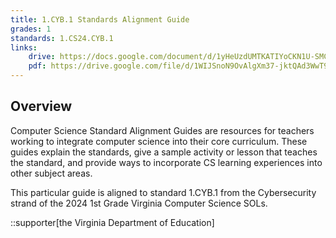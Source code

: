 ```yaml
---
title: 1.CYB.1 Standards Alignment Guide
grades: 1
standards: 1.CS24.CYB.1
links:
    drive: https://docs.google.com/document/d/1yHeUzdUMTKATIYoCKN1U-SMC0uh2Idrxgj6nEbNVTcE/edit?usp=drive_link
    pdf: https://drive.google.com/file/d/1WIJSnoN9OvAlgXm37-jktQAd3WwT9y2d/view?usp=drive_link
---
```


## Overview

Computer Science Standard Alignment Guides are resources for teachers working to integrate computer science into their core curriculum. These guides explain the standards, give a sample activity or lesson that teaches the standard, and provide ways to incorporate CS learning experiences into other subject areas. 

This particular guide is aligned to standard 1.CYB.1 from the Cybersecurity strand of the 2024 1st Grade Virginia Computer Science SOLs.

::supporter[the Virginia Department of Education]